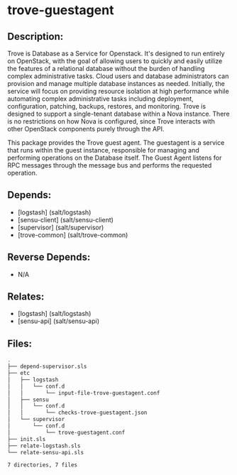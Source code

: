 # trove-guestagent

## Description:

Trove is Database as a Service for Openstack. It's designed to run entirely on OpenStack, with the goal of allowing users to quickly and easily utilize the features of a relational database without the burden of handling complex administrative tasks. Cloud users and database administrators can provision and manage multiple database instances as needed. Initially, the service will focus on providing resource isolation at high performance while automating complex administrative tasks including deployment, configuration, patching, backups, restores, and monitoring. Trove is designed to support a single-tenant database within a Nova instance. There is no restrictions on how Nova is configured, since Trove interacts with other OpenStack components purely through the API.

This package provides the Trove guest agent. The guestagent is a service that runs within the guest instance, responsible for managing and performing operations on the Database itself. The Guest Agent listens for RPC messages through the message bus and performs the requested operation.

## Depends:

  -  [logstash] (salt/logstash)
  -  [sensu-client] (salt/sensu-client)
  -  [supervisor] (salt/supervisor)
  -  [trove-common] (salt/trove-common)

## Reverse Depends:

  -  N/A

## Relates:

  -  [logstash] (salt/logstash)
  -  [sensu-api] (salt/sensu-api)

## Files:

```bash
.
├── depend-supervisor.sls
├── etc
│   ├── logstash
│   │   └── conf.d
│   │       └── input-file-trove-guestagent.conf
│   ├── sensu
│   │   └── conf.d
│   │       └── checks-trove-guestagent.json
│   └── supervisor
│       └── conf.d
│           └── trove-guestagent.conf
├── init.sls
├── relate-logstash.sls
└── relate-sensu-api.sls

7 directories, 7 files
```
